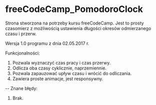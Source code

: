 # freeCodeCamp_PomodoroClock
Strona stworzona na potrzeby kursu freeCodeCamp. Jest to prosty czasomierz z możliwością ustawienia długości okresów odmierzanego czasu i przerw.

Wersja 1.0 programu z dnia 02.05.2017 r.

Funkcjonalności:
1. Pozwala wyznaczyć czas pracy i czas przerwy.
2. Odlicza oba czasy cyklicznie, naprzemiennie.
3. Pozwala zapauzować upływ czasu i wrócić do odliczania.
4. Zawiera proste animacje, jest responsywny.

--
Znane błędy:
1. Brak.
